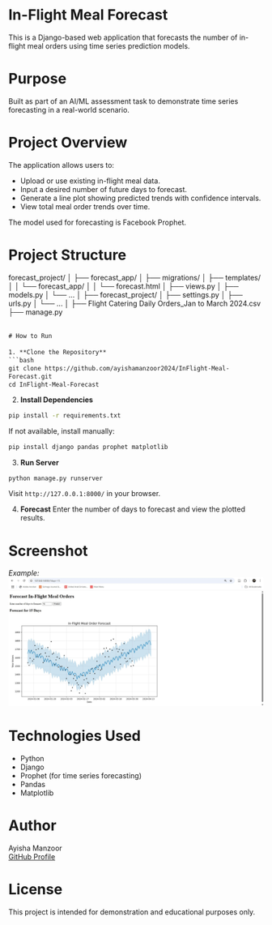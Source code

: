 # In-Flight Meal Forecast 
This is a Django-based web application that forecasts the number of in-flight meal orders using time series prediction models.

# Purpose
Built as part of an AI/ML assessment task to demonstrate time series forecasting in a real-world scenario.

# Project Overview
The application allows users to:
- Upload or use existing in-flight meal data.
- Input a desired number of future days to forecast.
- Generate a line plot showing predicted trends with confidence intervals.
- View total meal order trends over time.

The model used for forecasting is Facebook Prophet.

# Project Structure
forecast_project/
│
├── forecast_app/
│   ├── migrations/
│   ├── templates/
│   │   └── forecast_app/
│   │       └── forecast.html
│   ├── views.py
│   ├── models.py
│   └── ...
│
├── forecast_project/
│   ├── settings.py
│   ├── urls.py
│   └── ...
│
├── Flight Catering Daily Orders_Jan to March 2024.csv
├── manage.py
```

# How to Run

1. **Clone the Repository**
```bash
git clone https://github.com/ayishamanzoor2024/InFlight-Meal-Forecast.git
cd InFlight-Meal-Forecast
```

2. **Install Dependencies**
```bash
pip install -r requirements.txt
```
If not available, install manually:
```bash
pip install django pandas prophet matplotlib
```

3. **Run Server**
```bash
python manage.py runserver
```
Visit `http://127.0.0.1:8000/` in your browser.

4. **Forecast**
Enter the number of days to forecast and view the plotted results.

# Screenshot

_Example:_
![Forecast Example](https://raw.githubusercontent.com/ayishamanzoor2024/InFlight-Meal-Forecast/6f026ee667daef4f80af14e048f163b80c4cdf82/Screenshot%202025-05-29%20102053.jpg)

# Technologies Used
- Python
- Django
- Prophet (for time series forecasting)
- Pandas
- Matplotlib

# Author
Ayisha Manzoor  
[GitHub Profile](https://github.com/ayishamanzoor2024)

# License
This project is intended for demonstration and educational purposes only.
